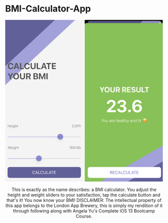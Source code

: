 # BMI-Calculator-App

<p align="center">
<img src="https://github.com/drkuster/BMI-Calculator-App/blob/master/BMI%20Calculator%20Screenshots/BMI-Calculator.png?raw=true">
</p>

<p align="center">
This is exactly as the name describes: a BMI calculator. You adjust the height and weight sliders to your satisfaction, tap the calculate button and that's it! You now know your BMI!  DISCLAIMER: The intellectual property of this app belongs to the London App Brewery, this is simply my rendition of it through following along with Angela Yu's Complete iOS 13 Bootcamp Course.  </p>

